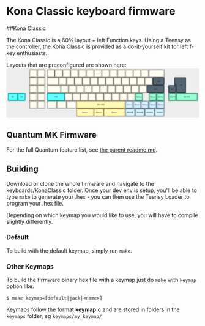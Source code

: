 Kona Classic keyboard firmware
======================

##Kona Classic

The Kona Classic is a 60% layout + left Function keys. Using a Teensy as the controller, the Kona Classic is provided as a do-it-yourself kit for left f-key enthusiasts.

Layouts that are preconfigured are shown here:
![Kona Clasic PCB Supported Layouts](KonaClassicFirmwareLayouts.png)

## Quantum MK Firmware

For the full Quantum feature list, see [the parent readme.md](/doc/readme.md).

## Building

Download or clone the whole firmware and navigate to the keyboards/KonaClassic folder.
Once your dev env is setup, you'll be able to type `make` to generate your .hex - you can then use
the Teensy Loader to program your .hex file.

Depending on which keymap you would like to use, you will have to compile slightly differently.

### Default

To build with the default keymap, simply run `make`.

### Other Keymaps

To build the firmware binary hex file with a keymap just do `make` with `keymap` option like:

```
$ make keymap=[default|jack|<name>]
```

Keymaps follow the format **__keymap.c__** and are stored in folders in the `keymaps` folder, eg `keymaps/my_keymap/`
